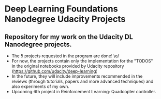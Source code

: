 # Deep Learning Foundations Nanodegree Udacity Projects
## Repository for my work on the Udacity DL Nanodegree projects.
- The 5 projects requested in the program are done! \o/
- For now, the projects contain only the implementation for the "TODOS" in the original notebooks provided by Udacity repository (https://github.com/udacity/deep-learning)
- In the future, they will include improvements recommended in the reviews (through tutorials, papers and more advanced techniques) and also experiments of my own.
- Upcoming 6th project in Reinforcement Learning: Quadcopter controller.

